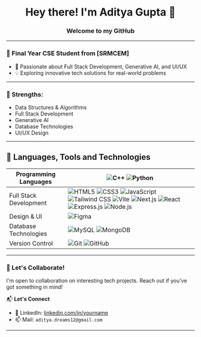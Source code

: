 <h1 align="center">Hey there! I'm Aditya Gupta 👋</h1>
<h3 align="center">Welcome to my GitHub</h3>

---

### 🔹 Final Year CSE Student from [SRMCEM]
- 🚀 Passionate about Full Stack Development, Generative AI, and UI/UX
- 💡 Exploring innovative tech solutions for real-world problems


---

### 💪 Strengths:
- Data Structures & Algorithms
- Full Stack Development
- Generative AI
- Database Technologies
- UI/UX Design

---

## 🚀 Languages, Tools and Technologies

| Programming Languages | ![C++](https://img.shields.io/badge/-C++-00599C?style=flat-square&logo=c%2B%2B&logoColor=white) ![Python](https://img.shields.io/badge/-Python-3776AB?style=flat-square&logo=python&logoColor=white) |
|-----------------------|-------------------------------------------------------------------------------------------------------------------------------------------------------------------------------|
| Full Stack Development | ![HTML5](https://img.shields.io/badge/-HTML5-E34F26?style=flat-square&logo=html5&logoColor=white) ![CSS3](https://img.shields.io/badge/-CSS3-1572B6?style=flat-square&logo=css3&logoColor=white) ![JavaScript](https://img.shields.io/badge/-JavaScript-F7DF1E?style=flat-square&logo=javascript&logoColor=black) ![Tailwind CSS](https://img.shields.io/badge/-Tailwind%20CSS-38B2AC?style=flat-square&logo=tailwind-css&logoColor=white)  ![Vite](https://img.shields.io/badge/-Vite-646CFF?style=flat-square&logo=vite&logoColor=white) ![Next.js](https://img.shields.io/badge/-Next.js-000?style=flat-square&logo=next.js&logoColor=white) ![React](https://img.shields.io/badge/-React-61DAFB?style=flat-square&logo=react&logoColor=white)  ![Express.js](https://img.shields.io/badge/-Express.js-000?style=flat-square&logo=express&logoColor=white) ![Node.js](https://img.shields.io/badge/-Node.js-339933?style=flat-square&logo=node.js&logoColor=white) |
| Design & UI           | ![Figma](https://img.shields.io/badge/-Figma-F24E1E?style=flat-square&logo=figma&logoColor=white)   |
| Database Technologies | ![MySQL](https://img.shields.io/badge/-MySQL-4479A1?style=flat-square&logo=mysql&logoColor=white) ![MongoDB](https://img.shields.io/badge/-MongoDB-47A248?style=flat-square&logo=mongodb&logoColor=white)  |
| Version Control       | ![Git](https://img.shields.io/badge/-Git-F05032?style=flat-square&logo=git&logoColor=white) ![GitHub](https://img.shields.io/badge/-GitHub-181717?style=flat-square&logo=github&logoColor=white) |
---

### 🤝 Let's Collaborate!
I'm open to collaboration on interesting tech projects. Reach out if you’ve got something in mind!

📬 **Let's Connect**    
- 💼 LinkedIn: [linkedin.com/in/yourname]([https://linkedin.com/in/yourname](https://www.linkedin.com/in/aditya-gupta-b7258a25b/))  
- 📫 Mail: `aditya.dreams12@gmail.com`

---
